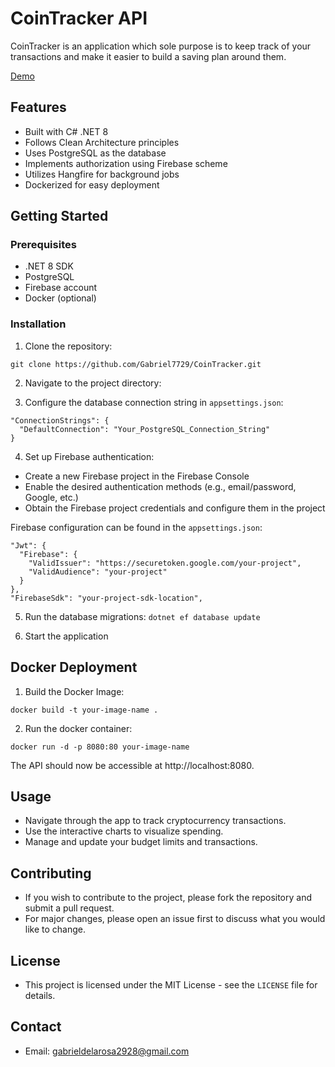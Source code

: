 # CoinTracker API

CoinTracker is an application which sole purpose is to keep track of your transactions and make it easier to build a saving plan around them.

[Demo](https://cointracker-cv4qoa4nrq-uc.a.run.app/)

## Features

- Built with C# .NET 8
- Follows Clean Architecture principles
- Uses PostgreSQL as the database
- Implements authorization using Firebase scheme
- Utilizes Hangfire for background jobs
- Dockerized for easy deployment

## Getting Started

### Prerequisites

- .NET 8 SDK
- PostgreSQL
- Firebase account
- Docker (optional)

### Installation

1. Clone the repository:
```
git clone https://github.com/Gabriel7729/CoinTracker.git
```
2. Navigate to the project directory:

3. Configure the database connection string in `appsettings.json`:
```
"ConnectionStrings": {
  "DefaultConnection": "Your_PostgreSQL_Connection_String"
}
```
4. Set up Firebase authentication:

- Create a new Firebase project in the Firebase Console
- Enable the desired authentication methods (e.g., email/password, Google, etc.)
- Obtain the Firebase project credentials and configure them in the project

Firebase configuration can be found in the `appsettings.json`:
```
"Jwt": {
  "Firebase": {
    "ValidIssuer": "https://securetoken.google.com/your-project",
    "ValidAudience": "your-project"
  }
},
"FirebaseSdk": "your-project-sdk-location",
```

5. Run the database migrations:
   ```dotnet ef database update```

6. Start the application


## Docker Deployment
1. Build the Docker Image:
```docker
docker build -t your-image-name .
```
2. Run the docker container:
```docker
docker run -d -p 8080:80 your-image-name
```

The API should now be accessible at http://localhost:8080.
## Usage

- Navigate through the app to track cryptocurrency transactions.
- Use the interactive charts to visualize spending.
- Manage and update your budget limits and transactions.

## Contributing

- If you wish to contribute to the project, please fork the repository and submit a pull request.
- For major changes, please open an issue first to discuss what you would like to change.

## License

- This project is licensed under the MIT License - see the `LICENSE` file for details.

## Contact

- Email: gabrieldelarosa2928@gmail.com
